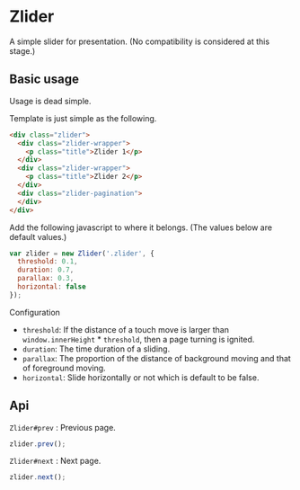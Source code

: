 # Zlider

A simple slider for presentation. (No compatibility is considered at this stage.)

## Basic usage

Usage is dead simple.

Template is just simple as the following.

```html
<div class="zlider">
  <div class="zlider-wrapper">
    <p class="title">Zlider 1</p>
  </div>
  <div class="zlider-wrapper">
    <p class="title">Zlider 2</p>
  </div>
  <div class="zlider-pagination">
  </div>
</div>
```

Add the following javascript to where it belongs. (The values below are default values.)

```javascript
var zlider = new Zlider('.zlider', {
  threshold: 0.1,
  duration: 0.7,
  parallax: 0.3,
  horizontal: false
});
```

Configuration

+ `threshold`: If the distance of a touch move is larger than `window.innerHeight` * `threshold`, then a page turning is ignited.
+ `duration`: The time duration of a sliding.
+ `parallax`: The proportion of the distance of background moving and that of foreground moving.
+ `horizontal`: Slide horizontally or not which is default to be false.

## Api

`Zlider#prev` : Previous page.

```javascript
zlider.prev();
```

`Zlider#next` : Next page.

```javascript
zlider.next();
```

